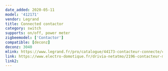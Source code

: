 ```yaml
---
date_added: 2020-05-11
model: '412171'
vendor: Legrand
title: Connected contactor
category: switch
supports: on/off, power meter
zigbeemodel: ['Contactor']
compatible: [deconz]
deconz: 3040
mlink: https://www.legrand.fr/pro/catalogue/44173-contacteur-connecte/contacteur-modulaire-pour-installation-connectee-drivia-with-netatmo-multifonction-silencieux-20ax-230v-1-module
link: https://www.electro-domotique.fr/drivia-netatmo/2196-contacteur-modulaire-multifonction-connectee-drivia-with-netatmo-legrand-412171-.html
link2: 
---
```

